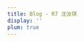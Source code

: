 ```yaml
---
title: Blog - R7 沈汝琪
display: ''
plum: true
---
```


<SubNav />

<ListPosts only-date type="blog" />

